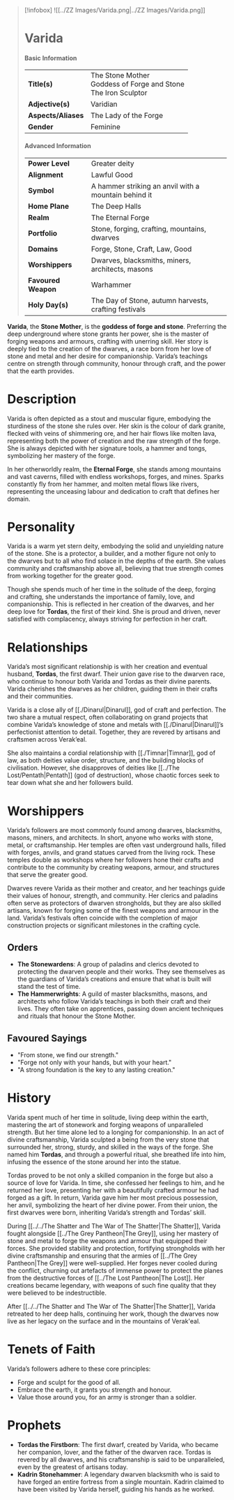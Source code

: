 > [!infobox]
> ![[../ZZ Images/Varida.png|../ZZ Images/Varida.png]]  
> # Varida
> #### Basic Information
> |  |   |
> |---|---|
> | **Title(s)** | The Stone Mother<br>Goddess of Forge and Stone<br>The Iron Sculptor |
> | **Adjective(s)** | Varidian |
> | **Aspects/Aliases** | The Lady of the Forge |
> | **Gender** | Feminine |
> 
> #### Advanced Information
> |  |  | 
> | --- | --- |
> | **Power Level** | Greater deity |
> | **Alignment** | Lawful Good |
> | **Symbol** | A hammer striking an anvil with a mountain behind it |
> | **Home Plane** | The Deep Halls |
> | **Realm** | The Eternal Forge |
> | **Portfolio** | Stone, forging, crafting, mountains, dwarves |
> | **Domains** | Forge, Stone, Craft, Law, Good |
> | **Worshippers** | Dwarves, blacksmiths, miners, architects, masons |
> | **Favoured Weapon** | Warhammer |
> | **Holy Day(s)** | The Day of Stone, autumn harvests, crafting festivals |

**Varida**, the **Stone Mother**, is the **goddess of forge and stone**. Preferring the deep underground where stone grants her power, she is the master of forging weapons and armours, crafting with unerring skill. Her story is deeply tied to the creation of the dwarves, a race born from her love of stone and metal and her desire for companionship. Varida’s teachings centre on strength through community, honour through craft, and the power that the earth provides.

# Description
Varida is often depicted as a stout and muscular figure, embodying the sturdiness of the stone she rules over. Her skin is the colour of dark granite, flecked with veins of shimmering ore, and her hair flows like molten lava, representing both the power of creation and the raw strength of the forge. She is always depicted with her signature tools, a hammer and tongs, symbolizing her mastery of the forge.

In her otherworldly realm, the **Eternal Forge**, she stands among mountains and vast caverns, filled with endless workshops, forges, and mines. Sparks constantly fly from her hammer, and molten metal flows like rivers, representing the unceasing labour and dedication to craft that defines her domain.

# Personality
Varida is a warm yet stern deity, embodying the solid and unyielding nature of the stone. She is a protector, a builder, and a mother figure not only to the dwarves but to all who find solace in the depths of the earth. She values community and craftsmanship above all, believing that true strength comes from working together for the greater good. 

Though she spends much of her time in the solitude of the deep, forging and crafting, she understands the importance of family, love, and companionship. This is reflected in her creation of the dwarves, and her deep love for **Tordas**, the first of their kind. She is proud and driven, never satisfied with complacency, always striving for perfection in her craft.

# Relationships
Varida’s most significant relationship is with her creation and eventual husband, **Tordas**, the first dwarf. Their union gave rise to the dwarven race, who continue to honour both Varida and Tordas as their divine parents. Varida cherishes the dwarves as her children, guiding them in their crafts and their communities.

Varida is a close ally of [[./Dinarul|Dinarul]], god of craft and perfection. The two share a mutual respect, often collaborating on grand projects that combine Varida’s knowledge of stone and metals with [[./Dinarul|Dinarul]]’s perfectionist attention to detail. Together, they are revered by artisans and craftsmen across Verak’eal.

She also maintains a cordial relationship with [[./Timnar|Timnar]], god of law, as both deities value order, structure, and the building blocks of civilisation. However, she disapproves of deities like [[../The Lost/Pentath|Pentath]] (god of destruction), whose chaotic forces seek to tear down what she and her followers build.

# Worshippers
Varida’s followers are most commonly found among dwarves, blacksmiths, masons, miners, and architects. In short, anyone who works with stone, metal, or craftsmanship. Her temples are often vast underground halls, filled with forges, anvils, and grand statues carved from the living rock. These temples double as workshops where her followers hone their crafts and contribute to the community by creating weapons, armour, and structures that serve the greater good.

Dwarves revere Varida as their mother and creator, and her teachings guide their values of honour, strength, and community. Her clerics and paladins often serve as protectors of dwarven strongholds, but they are also skilled artisans, known for forging some of the finest weapons and armour in the land. Varida’s festivals often coincide with the completion of major construction projects or significant milestones in the crafting cycle.

## Orders
- **The Stonewardens**: A group of paladins and clerics devoted to protecting the dwarven people and their works. They see themselves as the guardians of Varida’s creations and ensure that what is built will stand the test of time.
- **The Hammerwrights**: A guild of master blacksmiths, masons, and architects who follow Varida’s teachings in both their craft and their lives. They often take on apprentices, passing down ancient techniques and rituals that honour the Stone Mother.

## Favoured Sayings
- "From stone, we find our strength."
- "Forge not only with your hands, but with your heart."
- "A strong foundation is the key to any lasting creation."

# History
Varida spent much of her time in solitude, living deep within the earth, mastering the art of stonework and forging weapons of unparalleled strength. But her time alone led to a longing for companionship. In an act of divine craftsmanship, Varida sculpted a being from the very stone that surrounded her, strong, sturdy, and skilled in the ways of the forge. She named him **Tordas**, and through a powerful ritual, she breathed life into him, infusing the essence of the stone around her into the statue.

Tordas proved to be not only a skilled companion in the forge but also a source of love for Varida. In time, she confessed her feelings to him, and he returned her love, presenting her with a beautifully crafted armour he had forged as a gift. In return, Varida gave him her most precious possession, her anvil, symbolizing the heart of her divine power. From their union, the first dwarves were born, inheriting Varida’s strength and Tordas’ skill.

During [[../../The Shatter and The War of The Shatter|The Shatter]], Varida fought alongside [[../The Grey Pantheon|The Grey]], using her mastery of stone and metal to forge the weapons and armour that equipped their forces. She provided stability and protection, fortifying strongholds with her divine craftsmanship and ensuring that the armies of [[../The Grey Pantheon|The Grey]] were well-supplied. Her forges never cooled during the conflict, churning out artefacts of immense power to protect the planes from the destructive forces of [[../The Lost Pantheon|The Lost]]. Her creations became legendary, with weapons of such fine quality that they were believed to be indestructible.

After [[../../The Shatter and The War of The Shatter|The Shatter]], Varida retreated to her deep halls, continuing her work, though the dwarves now live as her legacy on the surface and in the mountains of Verak'eal.

# Tenets of Faith
Varida’s followers adhere to these core principles:
- Forge and sculpt for the good of all.
- Embrace the earth, it grants you strength and honour.
- Value those around you, for an army is stronger than a soldier.

# Prophets
- **Tordas the Firstborn**: The first dwarf, created by Varida, who became her companion, lover, and the father of the dwarven race. Tordas is revered by all dwarves, and his craftsmanship is said to be unparalleled, even by the greatest of artisans today.
- **Kadrin Stonehammer**: A legendary dwarven blacksmith who is said to have forged an entire fortress from a single mountain. Kadrin claimed to have been visited by Varida herself, guiding his hands as he worked.